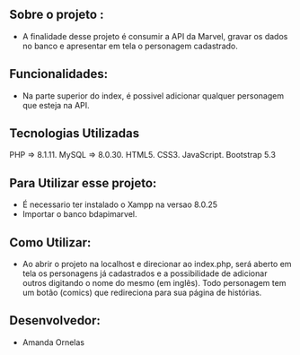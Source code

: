 ## Sobre o projeto :
- A finalidade desse projeto é consumir a API da Marvel, gravar os dados no banco e apresentar em tela o personagem cadastrado. 

## Funcionalidades:
- Na parte superior do index, é possivel adicionar qualquer personagem que esteja na API.

## Tecnologias Utilizadas
PHP => 8.1.11.
MySQL => 8.0.30.
HTML5.
CSS3.
JavaScript.
Bootstrap 5.3

## Para Utilizar esse projeto:
- É necessario ter instalado o Xampp na versao 8.0.25
- Importar o banco bdapimarvel.

## Como Utilizar:
- Ao abrir o projeto na localhost e direcionar ao index.php,
será aberto em tela os personagens já cadastrados e a possibilidade de adicionar outros digitando o nome do mesmo (em inglês). Todo personagem tem um botão (comics) que redireciona para sua página de histórias.  

## Desenvolvedor:
- Amanda Ornelas